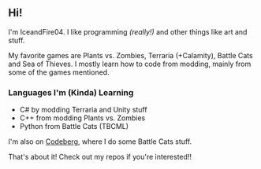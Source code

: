 ## Hi!
I'm IceandFire04. I like programming _(really!)_ and other things like art and stuff.

My favorite games are Plants vs. Zombies, Terraria (+Calamity), Battle Cats and Sea of Thieves. 
I mostly learn how to code from modding, mainly from some of the games mentioned.

### Languages I'm (Kinda) Learning
- C# by modding Terraria and Unity stuff
- C++ from modding Plants vs. Zombies
- Python from Battle Cats (TBCML)

I'm also on [Codeberg](https://codeberg.org/IceandFire04), where I do some Battle Cats stuff.

That's about it! Check out my repos if you're interested!!
